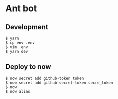 # Ant bot

## Development

```
$ yarn
$ cp env .env
$ vim .env
$ yarn dev
```

## Deploy to now

```
$ now secret add github-token token
$ now secret add github-secret-token secre_token
$ now
$ now alias
```
